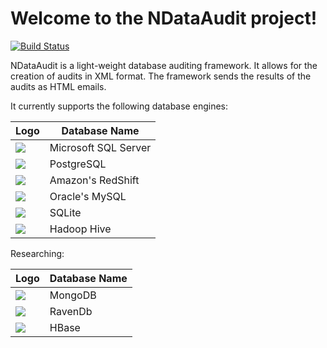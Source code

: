 # Welcome to the NDataAudit project!

[![Build Status](https://travis-ci.org/hectorsosajr/NDataAudit.svg?branch=master)](https://travis-ci.org/hectorsosajr/NDataAudit.svg?branch=master)

NDataAudit is a light-weight database auditing framework. It allows for the creation of audits in XML format. The framework sends the results of the audits as HTML emails.

It currently supports the following database engines:

|Logo|Database Name
|---|---
|[![](https://cdn.rawgit.com/hectorsosajr/NDataAudit/72848767/images/32_SQLServer.png)]()|Microsoft SQL Server
|[![](https://cdn.rawgit.com/hectorsosajr/NDataAudit/72848767/images/32_PostGres.png)]()|PostgreSQL
|[![](https://cdn.rawgit.com/hectorsosajr/NDataAudit/72848767/images/32_Redshift.png)]()|Amazon's RedShift
|[![](https://cdn.rawgit.com/hectorsosajr/NDataAudit/72848767/images/32_MySQL.png)]()|Oracle's MySQL
|[![](https://cdn.rawgit.com/hectorsosajr/NDataAudit/72848767/images/32_Sqlite.png)]()|SQLite
|[![](https://cdn.rawgit.com/hectorsosajr/NDataAudit/72848767/images/32_Hive.png)]()|Hadoop Hive

Researching:

|Logo|Database Name
|---|---
|[![](https://cdn.rawgit.com/hectorsosajr/NDataAudit/72848767/images/32_MongoDb.png)]()|MongoDB
|[![](https://cdn.rawgit.com/hectorsosajr/NDataAudit/72848767/images/32_RavenDb.png)]()|RavenDb
|[![](https://cdn.rawgit.com/hectorsosajr/NDataAudit/72848767/images/32_HBase.png)]()|HBase